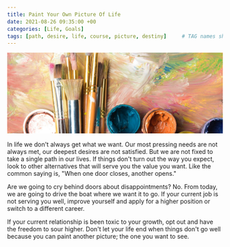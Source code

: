 ```yaml
---
title: Paint Your Own Picture Of Life
date: 2021-08-26 09:35:00 +00
categories: [Life, Goals]
tags: [path, desire, life, course, picture, destiny]     # TAG names should always be lowercase
---
```


![paint-your-life](/assets/img/paint-your-life.jpg)

In life we don't always get what we want. Our most pressing needs are not always met, our deepest desires are not satisfied. But we are not fixed to take a single path in our lives. If things don't turn out the way you expect, look to other alternatives that will serve you the value you want. Like the common saying is, "When one door closes, another opens."

Are we going to cry behind doors about disappointments? No. From today, we are going to drive the boat where we want it to go. If your current job is not serving you well, improve yourself and apply for a higher position or switch to a different career.

If your current relationship is been toxic to your growth, opt out and have the freedom to sour higher. Don't let your life end when things don't go well because you can paint another picture; the one you want to see.
